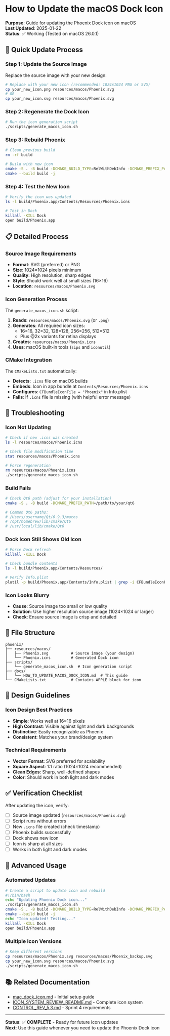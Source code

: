 # How to Update the macOS Dock Icon

**Purpose**: Guide for updating the Phoenix Dock icon on macOS  
**Last Updated**: 2025-01-22  
**Status**: ✅ Working (Tested on macOS 26.0.1)

## 🎯 **Quick Update Process**

### **Step 1: Update the Source Image**

Replace the source image with your new design:

```bash
# Replace with your new icon (recommended: 1024x1024 PNG or SVG)
cp your_new_icon.png resources/macos/Phoenix.svg
# OR
cp your_new_icon.svg resources/macos/Phoenix.svg
```

### **Step 2: Regenerate the Dock Icon**

```bash
# Run the icon generation script
./scripts/generate_macos_icon.sh
```

### **Step 3: Rebuild Phoenix**

```bash
# Clean previous build
rm -rf build

# Build with new icon
cmake -S . -B build -DCMAKE_BUILD_TYPE=RelWithDebInfo -DCMAKE_PREFIX_PATH=/Users/mark/Qt/6.9.3/macos
cmake --build build -j
```

### **Step 4: Test the New Icon**

```bash
# Verify the icon was updated
ls -l build/Phoenix.app/Contents/Resources/Phoenix.icns

# Test in Dock
killall -KILL Dock
open build/Phoenix.app
```

## 📋 **Detailed Process**

### **Source Image Requirements**

- **Format**: SVG (preferred) or PNG
- **Size**: 1024×1024 pixels minimum
- **Quality**: High resolution, sharp edges
- **Style**: Should work well at small sizes (16×16)
- **Location**: `resources/macos/Phoenix.svg`

### **Icon Generation Process**

The `generate_macos_icon.sh` script:

1. **Reads**: `resources/macos/Phoenix.svg` (or `.png`)
2. **Generates**: All required icon sizes:
   - 16×16, 32×32, 128×128, 256×256, 512×512
   - Plus @2x variants for retina displays
3. **Creates**: `resources/macos/Phoenix.icns`
4. **Uses**: macOS built-in tools (`sips` and `iconutil`)

### **CMake Integration**

The `CMakeLists.txt` automatically:

- **Detects**: `.icns` file on macOS builds
- **Embeds**: Icon in app bundle at `Contents/Resources/Phoenix.icns`
- **Configures**: `CFBundleIconFile = "Phoenix"` in Info.plist
- **Fails**: If `.icns` file is missing (with helpful error message)

## 🔧 **Troubleshooting**

### **Icon Not Updating**

```bash
# Check if new .icns was created
ls -l resources/macos/Phoenix.icns

# Check file modification time
stat resources/macos/Phoenix.icns

# Force regeneration
rm resources/macos/Phoenix.icns
./scripts/generate_macos_icon.sh
```

### **Build Fails**

```bash
# Check Qt6 path (adjust for your installation)
cmake -S . -B build -DCMAKE_PREFIX_PATH=/path/to/your/qt6

# Common Qt6 paths:
# /Users/username/Qt/6.9.3/macos
# /opt/homebrew/lib/cmake/Qt6
# /usr/local/lib/cmake/Qt6
```

### **Dock Icon Still Shows Old Icon**

```bash
# Force Dock refresh
killall -KILL Dock

# Check bundle contents
ls -l build/Phoenix.app/Contents/Resources/

# Verify Info.plist
plutil -p build/Phoenix.app/Contents/Info.plist | grep -i CFBundleIconFile
```

### **Icon Looks Blurry**

- **Cause**: Source image too small or low quality
- **Solution**: Use higher resolution source image (1024×1024 or larger)
- **Check**: Ensure source image is crisp and detailed

## 📁 **File Structure**

```
phoenix/
├── resources/macos/
│   ├── Phoenix.svg          # Source image (your design)
│   └── Phoenix.icns         # Generated Dock icon
├── scripts/
│   └── generate_macos_icon.sh  # Icon generation script
├── docs/
│   └── HOW_TO_UPDATE_MACOS_DOCK_ICON.md  # This guide
└── CMakeLists.txt           # Contains APPLE block for icon
```

## 🎨 **Design Guidelines**

### **Icon Design Best Practices**

- **Simple**: Works well at 16×16 pixels
- **High Contrast**: Visible against light and dark backgrounds
- **Distinctive**: Easily recognizable as Phoenix
- **Consistent**: Matches your brand/design system

### **Technical Requirements**

- **Vector Format**: SVG preferred for scalability
- **Square Aspect**: 1:1 ratio (1024×1024 recommended)
- **Clean Edges**: Sharp, well-defined shapes
- **Color**: Should work in both light and dark modes

## ✅ **Verification Checklist**

After updating the icon, verify:

- [ ] Source image updated (`resources/macos/Phoenix.svg`)
- [ ] Script runs without errors
- [ ] New `.icns` file created (check timestamp)
- [ ] Phoenix builds successfully
- [ ] Dock shows new icon
- [ ] Icon is sharp at all sizes
- [ ] Works in both light and dark modes

## 🚀 **Advanced Usage**

### **Automated Updates**

```bash
# Create a script to update icon and rebuild
#!/bin/bash
echo "Updating Phoenix Dock icon..."
./scripts/generate_macos_icon.sh
cmake -S . -B build -DCMAKE_BUILD_TYPE=RelWithDebInfo -DCMAKE_PREFIX_PATH=/Users/mark/Qt/6.9.3/macos
cmake --build build -j
echo "Icon updated! Testing..."
killall -KILL Dock
open build/Phoenix.app
```

### **Multiple Icon Versions**

```bash
# Keep different versions
cp resources/macos/Phoenix.svg resources/macos/Phoenix_backup.svg
cp your_new_icon.svg resources/macos/Phoenix.svg
./scripts/generate_macos_icon.sh
```

## 📚 **Related Documentation**

- [mac_dock_icon.md](mac_dock_icon.md) - Initial setup guide
- [ICON_SYSTEM_REVIEW_README.md](../ICON_SYSTEM_REVIEW_README.md) - Complete icon system
- [CONTROL_REV_5.3.md](sprint4/CONTROL_REV_5.3.md) - Sprint 4 requirements

---

**Status**: ✅ **COMPLETE** - Ready for future icon updates  
**Next**: Use this guide whenever you need to update the Phoenix Dock icon

